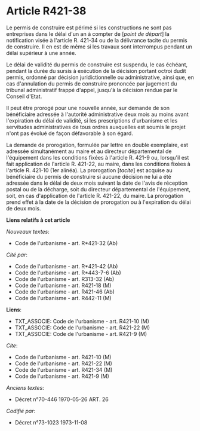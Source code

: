 # Article R421-38

Le permis de construire est périmé si les constructions ne sont pas entreprises dans le délai d'un an à compter de [*point de
départ*] la notification visée à l'article R. 421-34 ou de la délivrance tacite du permis de construire. Il en est de même si
les travaux sont interrompus pendant un délai supérieur à une année.

Le délai de validité du permis de construire est suspendu, le cas échéant, pendant la durée du sursis à exécution de la
décision portant octroi dudit permis, ordonné par décision juridictionnelle ou administrative, ainsi que, en cas d'annulation
du permis de construire prononcée par jugement du tribunal administratif frappé d'appel, jusqu'à la décision rendue par le
Conseil d'Etat.

Il peut être prorogé pour une nouvelle année, sur demande de son bénéficiaire adressée à l'autorité administrative deux mois
au moins avant l'expiration du délai de validité, si les prescriptions d'urbanisme et les servitudes administratives de tous
ordres auxquelles est soumis le projet n'ont pas évolué de façon défavorable à son égard.

La demande de prorogation, formulée par lettre en double exemplaire, est adressée simultanément au maire et au directeur
départemental de l'équipement dans les conditions fixées à l'article R. 421-9 ou, lorsqu'il est fait application de l'article
R. 421-22, au maire, dans les conditions fixées à l'article R. 421-10 (1er alinéa). La prorogation [*tacite*] est acquise au
bénéficiaire du permis de construire si aucune décision ne lui a été adressée dans le délai de deux mois suivant la date de
l'avis de réception postal ou de la décharge, soit du directeur départemental de l'équipement, soit, en cas d'application de
l'article R. 421-22, du maire. La prorogation prend effet à la date de la décision de prorogation ou à l'expiration du délai
de deux mois.

**Liens relatifs à cet article**

_Nouveaux textes_:

  - Code de l'urbanisme - art. R*421-32 (Ab)

_Cité par_:

  - Code de l'urbanisme - art. R*421-42 (Ab)
  - Code de l'urbanisme - art. R*443-7-6 (Ab)
  - Code de l'urbanisme - art. R313-32 (Ab)
  - Code de l'urbanisme - art. R421-18 (M)
  - Code de l'urbanisme - art. R421-46 (Ab)
  - Code de l'urbanisme - art. R442-11 (M)

**Liens**:

  - TXT_ASSOCIE: Code de l'urbanisme - art. R421-10 (M)
  - TXT_ASSOCIE: Code de l'urbanisme - art. R421-22 (M)
  - TXT_ASSOCIE: Code de l'urbanisme - art. R421-9 (M)

_Cite_:

  - Code de l'urbanisme - art. R421-10 (M)
  - Code de l'urbanisme - art. R421-22 (M)
  - Code de l'urbanisme - art. R421-34 (M)
  - Code de l'urbanisme - art. R421-9 (M)

_Anciens textes_:

  - Décret n°70-446 1970-05-26 ART. 26

_Codifié par_:

  - Décret n°73-1023 1973-11-08
